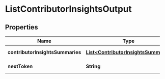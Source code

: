 

# ListContributorInsightsOutput


## Properties

| Name | Type | Description | Notes |
|------------ | ------------- | ------------- | -------------|
|**contributorInsightsSummaries** | [**List&lt;ContributorInsightsSummary&gt;**](ContributorInsightsSummary.md) | A list of ContributorInsightsSummary. |  [optional] |
|**nextToken** | **String** | A token to go to the next page if there is one. |  [optional] |



